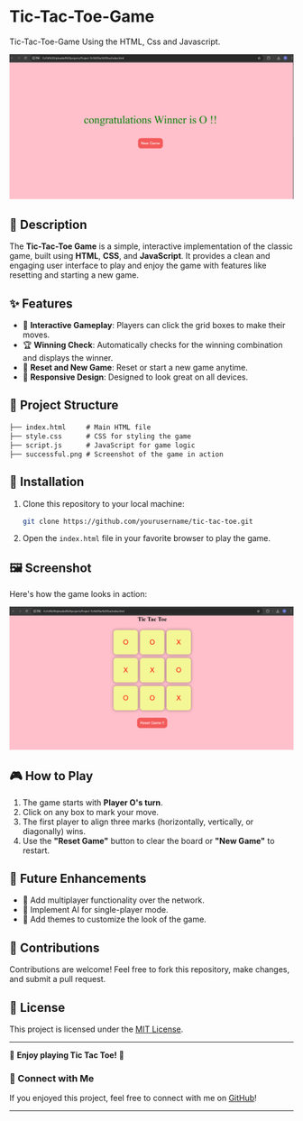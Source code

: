 # Tic-Tac-Toe-Game
Tic-Tac-Toe-Game Using the HTML, Css and Javascript.


![🎮 Tic-Tac-Toe Game](successful.png)

## 📝 Description

The **Tic-Tac-Toe Game** is a simple, interactive implementation of the classic game, built using **HTML**, **CSS**, and **JavaScript**. It provides a clean and engaging user interface to play and enjoy the game with features like resetting and starting a new game.

## ✨ Features

- 🎯 **Interactive Gameplay**: Players can click the grid boxes to make their moves.
- 🏆 **Winning Check**: Automatically checks for the winning combination and displays the winner.
- 🔄 **Reset and New Game**: Reset or start a new game anytime.
- 📱 **Responsive Design**: Designed to look great on all devices.

## 📂 Project Structure

```
├── index.html     # Main HTML file
├── style.css      # CSS for styling the game
├── script.js      # JavaScript for game logic
├── successful.png # Screenshot of the game in action
```

## 🚀 Installation

1. Clone this repository to your local machine:

   ```bash
   git clone https://github.com/yourusername/tic-tac-toe.git
   ```

2. Open the `index.html` file in your favorite browser to play the game.

## 🖼️ Screenshot

Here's how the game looks in action:

![🎉 Game Screenshot](unsuccessful.png)

## 🎮 How to Play

1. The game starts with **Player O's turn**.
2. Click on any box to mark your move.
3. The first player to align three marks (horizontally, vertically, or diagonally) wins.
4. Use the **"Reset Game"** button to clear the board or **"New Game"** to restart.

## 🌟 Future Enhancements

- 🔗 Add multiplayer functionality over the network.
- 🤖 Implement AI for single-player mode.
- 🎨 Add themes to customize the look of the game.

## 🤝 Contributions

Contributions are welcome! Feel free to fork this repository, make changes, and submit a pull request.

## 📜 License

This project is licensed under the [MIT License](LICENSE).

---

🎉 **Enjoy playing Tic Tac Toe!** 🎉



### 🔗 Connect with Me

If you enjoyed this project, feel free to connect with me on [GitHub](https://github.com/rohitdhumal-24)!

---

